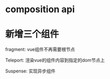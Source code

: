 # composition api


# 新增三个组件
fragment: vue组件不再需要根节点

Teleport: 渲染vue的组件内容到指定的dom节点上

Suspense: 实现异步组件